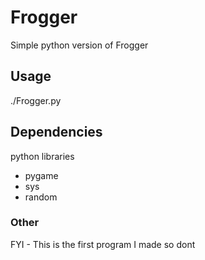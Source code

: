 # Frogger
Simple python version of Frogger

## Usage
./Frogger.py

## Dependencies

python libraries
- pygame
- sys
- random

### Other
FYI - This is the first program I made so dont
